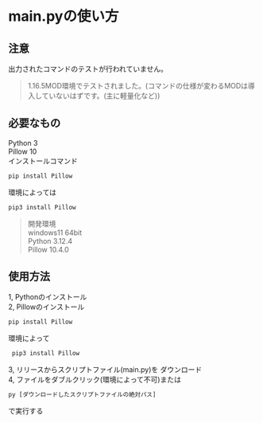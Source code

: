 # main.pyの使い方

## 注意 
出力されたコマンドのテストが行われていません。   
> 1.16.5MOD環境でテストされました。(コマンドの仕様が変わるMODは導入していないはずです。(主に軽量化など))

## 必要なもの
Python 3   
Pillow 10   
インストールコマンド   
```bat
pip install Pillow
```
環境によっては   
```bat
pip3 install Pillow
```

> 開発環境   
> windows11 64bit   
> Python 3.12.4   
> Pillow 10.4.0   

## 使用方法
1, Pythonのインストール   
2, Pillowのインストール
```bat
pip install Pillow
```
環境によって
```bat
 pip3 install Pillow
```   
3, リリースからスクリプトファイル(main.py)を
ダウンロード   
4, ファイルをダブルクリック(環境によって不可)または
```bat
py [ダウンロードしたスクリプトファイルの絶対パス]
```
で実行する
